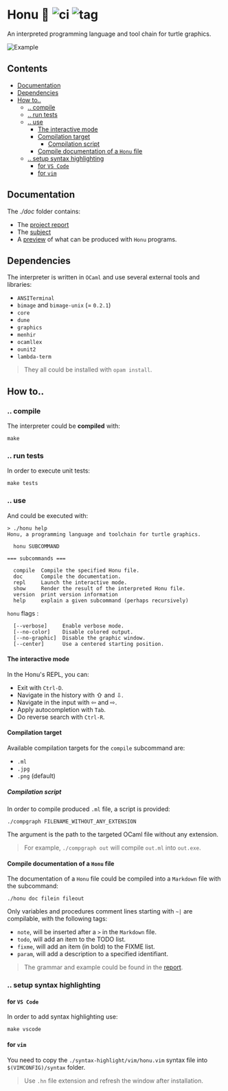 # Honu 🐢 ![ci][ci] ![tag][tag]

An interpreted programming language and tool chain for turtle graphics.

![Example](/uploads/6be540f55fc47f6eb0f7b45e5b44ed48/Screenshot_from_2021-05-09_17-32-27.png)

## Contents

<!-- vim-markdown-toc GFM -->

* [Documentation](#documentation)
* [Dependencies](#dependencies)
* [How to..](#how-to)
  * [.. compile](#-compile)
  * [.. run tests](#-run-tests)
  * [.. use](#-use)
    * [The interactive mode](#the-interactive-mode)
    * [Compilation target](#compilation-target)
      * [Compilation script](#compilation-script)
    * [Compile documentation of a `Honu` file](#compile-documentation-of-a-honu-file)
  * [.. setup syntax highlighting](#-setup-syntax-highlighting)
    * [for `VS Code`](#for-vs-code)
    * [for `vim`](#for-vim)

<!-- vim-markdown-toc -->

## Documentation

The *./doc* folder contains:

* The [project report](https://gaufre.informatique.univ-paris-diderot.fr/EmileRolley/gasp/blob/master/doc/report.pdf)
* The [subject](https://gaufre.informatique.univ-paris-diderot.fr/EmileRolley/gasp/blob/master/doc/subject.pdf)
* A [preview](https://gaufre.informatique.univ-paris-diderot.fr/EmileRolley/gasp/blob/master/doc/previews.pdf)
of what can be produced with `Honu` programs.

## Dependencies

The interpreter is written in `OCaml` and use several external tools and libraries:

* `ANSITerminal`
* `bimage` and `bimage-unix` (= `0.2.1`)
* `core`
* `dune`
* `graphics`
* `menhir`
* `ocamllex`
* `ounit2`
* `lambda-term`

> They all could be installed with `opam install`.

## How to..

### .. compile

The interpreter could be **compiled** with:

```
make
```

### .. run tests

In order to execute unit tests:

```
make tests
```

### .. use

And could be executed with:

```shell
> ./honu help
Honu, a programming language and toolchain for turtle graphics.

  honu SUBCOMMAND

=== subcommands ===

  compile  Compile the specified Honu file.
  doc      Compile the documentation.
  repl     Launch the interactive mode.
  show     Render the result of the interpreted Honu file.
  version  print version information
  help     explain a given subcommand (perhaps recursively)
```

`honu` flags :

```shell
  [--verbose]     Enable verbose mode.
  [--no-color]    Disable colored output.
  [--no-graphic]  Disable the graphic window.
  [--center]      Use a centered starting position.
```

#### The interactive mode

In the Honu's REPL, you can:

* Exit with `Ctrl-D`.
* Navigate in the history with ⇧ and ⇩.
* Navigate in the input with ⇦ and ⇨.
* Apply autocompletion with `Tab`.
* Do reverse search with `Ctrl-R`.

#### Compilation target

Available compilation targets for the `compile` subcommand are:

* `.ml`
* `.jpg`
* `.png` (default)

##### Compilation script

In order to compile produced `.ml` file, a script is provided:

```shell
./compgraph FILENAME_WITHOUT_ANY_EXTENSION
```

The argument is the path to the targeted OCaml file without any extension.

> For example, `./compgraph out` will compile `out.ml` into `out.exe`.

#### Compile documentation of a `Honu` file

The documentation of a `Honu` file could be compiled into a `Markdown` file
with the subcommand:

```shell
./honu doc filein fileout
```

Only variables and procedures comment lines starting with `~|` are compilable,
with the following tags:

* `note`, will be inserted after a `>` in the `Markdown` file.
* `todo`, will add an item to the TODO list.
* `fixme`, will add an item (in bold) to the FIXME list.
* `param`, will add a description to a specified identifiant.

> The grammar and example could be found in the [report](TODO).

### .. setup syntax highlighting

#### for `VS Code`

In order to add syntax highlighting use:

```shell
make vscode
```

#### for `vim`

You need to copy the `./syntax-highlight/vim/honu.vim` syntax file into
`$(VIMCONFIG)/syntax` folder.

> Use `.hn` file extension and refresh the window after installation.

[tag]: https://img.shields.io/badge/tag-v2.0-blue
[ci]: https://gaufre.informatique.univ-paris-diderot.fr/EmileRolley/gasp/badges/master/pipeline.svg
